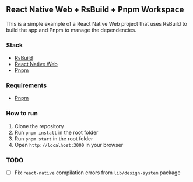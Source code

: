 ## React Native Web + RsBuild + Pnpm Workspace

This is a simple example of a React Native Web project that uses RsBuild to build the app and Pnpm to manage the dependencies.

### Stack
- [RsBuild](https://rsbuild.dev/)
- [React Native Web](https://necolas.github.io/react-native-web/)
- [Pnpm](https://pnpm.io/)

### Requirements
- [Pnpm](https://pnpm.io/)

### How to run

1. Clone the repository
2. Run `pnpm install` in the root folder
3. Run `pnpm start` in the root folder
4. Open `http://localhost:3000` in your browser

### TODO

- [ ] Fix `react-native` compilation errors from `lib/design-system` package

